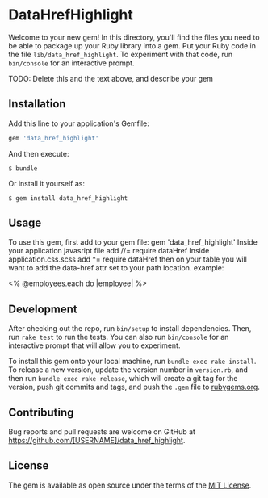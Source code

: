 # DataHrefHighlight

Welcome to your new gem! In this directory, you'll find the files you need to be able to package up your Ruby library into a gem. Put your Ruby code in the file `lib/data_href_highlight`. To experiment with that code, run `bin/console` for an interactive prompt.

TODO: Delete this and the text above, and describe your gem

## Installation

Add this line to your application's Gemfile:

```ruby
gem 'data_href_highlight'
```

And then execute:

    $ bundle

Or install it yourself as:

    $ gem install data_href_highlight

## Usage

To use this gem,
first add to your gem file: gem 'data_href_highlight'
Inside your application javasript file add //= require dataHref
Inside application.css.scss add *= require dataHref
then on your table you will want to add the data-href attr set to your path location.
example:
<tbody>
    <% @employees.each do |employee| %>
        <tr data-href="<%= employee_url(employee) %>">

## Development

After checking out the repo, run `bin/setup` to install dependencies. Then, run `rake test` to run the tests. You can also run `bin/console` for an interactive prompt that will allow you to experiment.

To install this gem onto your local machine, run `bundle exec rake install`. To release a new version, update the version number in `version.rb`, and then run `bundle exec rake release`, which will create a git tag for the version, push git commits and tags, and push the `.gem` file to [rubygems.org](https://rubygems.org).

## Contributing

Bug reports and pull requests are welcome on GitHub at https://github.com/[USERNAME]/data_href_highlight.


## License

The gem is available as open source under the terms of the [MIT License](http://opensource.org/licenses/MIT).
